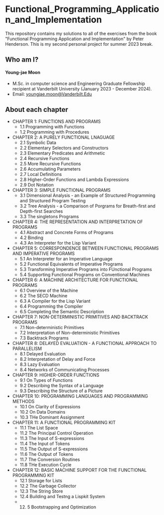 # Functional_Programming_Application_and_Implementation
This repository contains my solutions to all of the exercises from the book "Functional Programming Application and Implementation" by Peter Henderson. This is my second personal project for summer 2023 break.

## Who am I?
#### Young-jae Moon
* M.Sc. in computer science and Engineering Graduate Fellowship recipient at Vanderbilt University (January 2023 - December 2024).
* Email: youngjae.moon@Vanderbilt.Edu

## About each chapter

* CHAPTER 1: FUNCTIONS AND PROGRAMS
  * 1.1 Programming with Functions
  * 1.2 Programming with Procedures
* CHAPTER 2: A PURELY FUNCTIONAL LNAGUAGE
  * 2.1 Symbolic Data
  * 2.2 Elementary Selectors and Constructors
  * 2.3 Elementary Predicates and Arithmetic
  * 2.4 Recursive Functions
  * 2.5 More Recursive Functions
  * 2.6 Accumulating Parameters
  * 2.7 Local Definitions
  * 2.8 Higher-Order Functions and Lambda Expressions
  * 2.9 Dot Notation
* CHAPTER 3: SIMPLE FUNCTIONAL PROGRAMS
  * 3.1 Dimensional Analysis - an Example of Structured Programming and Structured Program Testing
  * 3.2 Tree Analysis - a Comparison of Porgrams for Breath-first and Depth-first Searches
  * 3.3 The singletons Programs
* CHAPTER 4: THE REPRESENTATION AND INTERPRETATION OF PROGRAMS
  * 4.1 Abstract and Concrete Forms of Programs
  * 4.2 Binding
  * 4.3 An Interpreter for the Lisp Variant
* CHAPTER 5: CORRESPONDENCE BETWEEN FUNCTIONAL PROGRAMS AND IMPERATIVE PROGRAMS
  * 5.1 An Interpreter for an Imperative Language
  * 5.2 Functional Equivalents of Imperative Programs
  * 5.3 Transforming Imperative Programs into FUnctional Programs
  * 5.4 Supporting Functional Programs on Conventional Machines 
* CHAPTER 6: A MACHINE ARCHITECTURE FOR FUNCTIONAL PROGRAMS
  * 6.1 Overview of the Machine
  * 6.2 The SECD Machine
  * 6.3 A Compiler for the Lisp Variant
  * 6.4 Programming the Compiler
  * 6.5 Completing the Semantic Description
* CHAPTER 7: NON-DETERMINISTIC PRIMITIVES AND BACKTRACK PROGRAMS
  * 7.1 Non-deterministic Primitives
  * 7.2 Interpretation of Non-deterministic Primitives
  * 7.3 Backtrack Programs
* CHAPTER 8: DELAYED EVALUATION - A FUNCTIONAL APPROACH TO PARALLELISM
  * 8.1 Delayed Evaluation
  * 8.2 Interpretation of Delay and Force
  * 8.3 Lazy Evaluation
  * 8.4 Networks of Communicating Processes
* CHAPTER 9: HIGHER-ORDER FUNCTIONS
  * 9.1 On Types of Functions
  * 9.2 Describing the Syntax of a Language
  * 9.3 Describing the Structure of a Picture
* CHAPTER 10: PROGRAMMING LANGUAGES AND PROGRAMMING METHODS
  * 10.1 On Clarity of Expressions
  * 10.2 On Data Domains
  * 10.3 THe Dominant Assignment
* CHAPTER 11: A FUNCTIONAL PROGRAMMING KIT
  * 11.1 The List Space
  * 11.2 The Principal Control Operation 
  * 11.3 The Input of S-expressions
  * 11.4 The Input of Tokens
  * 11.5 The Output of S-expressions
  * 11.6 The Output of Tokens
  * 11.7 The Conversion Routines
  * 11.8 THe Execution Cycle
* CHAPTER 12: BASIC MACHINE SUPPORT FOR THE FUNCTIONAL PROGRAMMING KIT
  * 12.1 Storage for Lists
  * 12.2 The Garbage Collector
  * 12.3 The String Store
  * 12.4 Building and Testng a Lispkit System
  * 12. 5 Bootstrapping and Optimization
